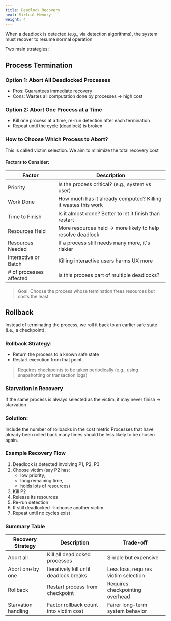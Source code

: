```yaml
---
title: Deadlock Recovery
next: Virtual Memory
weight: 4
---
```

When a deadlock is detected (e.g., via detection algorithms), the system must recover to resume normal operation

Two main strategies:

## Process Termination

### Option 1: Abort All Deadlocked Processes

* Pros: Guarantees immediate recovery
* Cons: Wastes all computation done by processes → high cost

### Option 2: Abort One Process at a Time

* Kill one process at a time, re-run detection after each termination
* Repeat until the cycle (deadlock) is broken

### How to Choose Which Process to Abort?

This is called victim selection. We aim to minimize the total recovery cost

#### Factors to Consider:

| Factor                      | Description                                                   |
| --------------------------- | ------------------------------------------------------------- |
| Priority                | Is the process critical? (e.g., system vs user)               |
| Work Done               | How much has it already computed? Killing it wastes this work |
| Time to Finish          | Is it almost done? Better to let it finish than restart       |
| Resources Held          | More resources held → more likely to help resolve deadlock    |
| Resources Needed        | If a process still needs many more, it's riskier              |
| Interactive or Batch    | Killing interactive users harms UX more                       |
| # of processes affected | Is this process part of multiple deadlocks?                   |

> Goal: Choose the process whose termination frees resources but costs the least

## Rollback

Instead of terminating the process, we roll it back to an earlier safe state (i.e., a checkpoint).

### Rollback Strategy:

* Return the process to a known safe state
* Restart execution from that point

> Requires checkpoints to be taken periodically (e.g., using snapshotting or transaction logs)

### Starvation in Recovery

If the same process is always selected as the victim, it may never finish ⇒ starvation

### Solution:

Include the number of rollbacks in the cost metric
Processes that have already been rolled back many times should be less likely to be chosen again.

### Example Recovery Flow

1. Deadlock is detected involving P1, P2, P3
2. Choose victim (say P2 has:
   * low priority,
   * long remaining time,
   * holds lots of resources)
3. Kill P2
4. Release its resources
5. Re-run detection
6. If still deadlocked → choose another victim
7. Repeat until no cycles exist

### Summary Table

| Recovery Strategy   | Description                            | Trade-off                            |
| ------------------- | -------------------------------------- | ------------------------------------ |
| Abort all           | Kill all deadlocked processes          | Simple but expensive                 |
| Abort one by one    | Iteratively kill until deadlock breaks | Less loss, requires victim selection |
| Rollback            | Restart process from checkpoint        | Requires checkpointing overhead      |
| Starvation handling | Factor rollback count into victim cost | Fairer long-term system behavior     |
